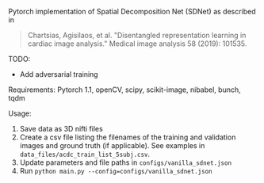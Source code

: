 Pytorch implementation of Spatial Decomposition Net (SDNet) as described in 

> Chartsias, Agisilaos, et al. "Disentangled representation learning in cardiac image analysis." 
> Medical image analysis 58 (2019): 101535.

TODO:
- Add adversarial training

Requirements:
Pytorch 1.1, openCV, scipy, scikit-image, nibabel, bunch, tqdm

Usage:

1. Save data as 3D nifti files
2. Create a csv file listing the filenames of the training and validation images and ground 
truth (if applicable). See examples in `data_files/acdc_train_list_5subj.csv`.
2. Update parameters and file paths in `configs/vanilla_sdnet.json`
3. Run `python main.py --config=configs/vanilla_sdnet.json`

